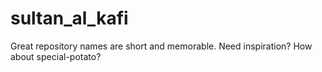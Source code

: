 # sultan_al_kafi
Great repository names are short and memorable. Need inspiration? How about special-potato?
